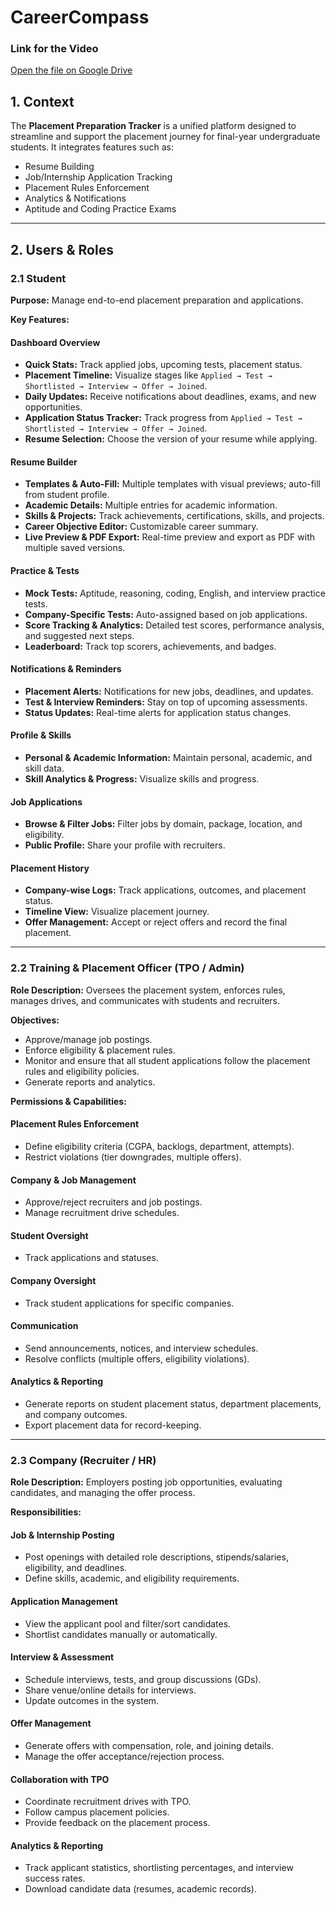 # CareerCompass


### Link for the Video
[Open the file on Google Drive](https://drive.google.com/file/d/19GiYJVlXRiJzdd5UVSZpZwXkKNqljWJ0/view?usp=sharing)


## 1. Context
The **Placement Preparation Tracker** is a unified platform designed to streamline and support the placement journey for final-year undergraduate students. It integrates features such as:

- Resume Building
- Job/Internship Application Tracking
- Placement Rules Enforcement
- Analytics & Notifications
- Aptitude and Coding Practice Exams

---

## 2. Users & Roles

### 2.1 Student
**Purpose:** Manage end-to-end placement preparation and applications.  

**Key Features:**

#### Dashboard Overview
- **Quick Stats:** Track applied jobs, upcoming tests, placement status.
- **Placement Timeline:** Visualize stages like `Applied → Test → Shortlisted → Interview → Offer → Joined`.
- **Daily Updates:** Receive notifications about deadlines, exams, and new opportunities.  
- **Application Status Tracker:** Track progress from `Applied → Test → Shortlisted → Interview → Offer → Joined`.
- **Resume Selection:** Choose the version of your resume while applying.

#### Resume Builder
- **Templates & Auto-Fill:** Multiple templates with visual previews; auto-fill from student profile.
- **Academic Details:** Multiple entries for academic information.
- **Skills & Projects:** Track achievements, certifications, skills, and projects.
- **Career Objective Editor:** Customizable career summary.
- **Live Preview & PDF Export:** Real-time preview and export as PDF with multiple saved versions.

#### Practice & Tests
- **Mock Tests:** Aptitude, reasoning, coding, English, and interview practice tests.
- **Company-Specific Tests:** Auto-assigned based on job applications.
- **Score Tracking & Analytics:** Detailed test scores, performance analysis, and suggested next steps.
- **Leaderboard:** Track top scorers, achievements, and badges.

#### Notifications & Reminders
- **Placement Alerts:** Notifications for new jobs, deadlines, and updates.
- **Test & Interview Reminders:** Stay on top of upcoming assessments.
- **Status Updates:** Real-time alerts for application status changes.

#### Profile & Skills
- **Personal & Academic Information:** Maintain personal, academic, and skill data.
- **Skill Analytics & Progress:** Visualize skills and progress.

#### Job Applications
- **Browse & Filter Jobs:** Filter jobs by domain, package, location, and eligibility.
- **Public Profile:** Share your profile with recruiters.

#### Placement History
- **Company-wise Logs:** Track applications, outcomes, and placement status.
- **Timeline View:** Visualize placement journey.
- **Offer Management:** Accept or reject offers and record the final placement.

---

### 2.2 Training & Placement Officer (TPO / Admin)
**Role Description:** Oversees the placement system, enforces rules, manages drives, and communicates with students and recruiters.  

**Objectives:**
- Approve/manage job postings.
- Enforce eligibility & placement rules.
- Monitor and ensure that all student applications follow the placement rules and eligibility policies.
- Generate reports and analytics.

**Permissions & Capabilities:**

#### Placement Rules Enforcement
- Define eligibility criteria (CGPA, backlogs, department, attempts).
- Restrict violations (tier downgrades, multiple offers).

#### Company & Job Management
- Approve/reject recruiters and job postings.
- Manage recruitment drive schedules.

#### Student Oversight
- Track applications and statuses.

#### Company Oversight
- Track student applications for specific companies.

#### Communication
- Send announcements, notices, and interview schedules.
- Resolve conflicts (multiple offers, eligibility violations).

#### Analytics & Reporting
- Generate reports on student placement status, department placements, and company outcomes.
- Export placement data for record-keeping.

---

### 2.3 Company (Recruiter / HR)
**Role Description:** Employers posting job opportunities, evaluating candidates, and managing the offer process.  

**Responsibilities:**

#### Job & Internship Posting
- Post openings with detailed role descriptions, stipends/salaries, eligibility, and deadlines.
- Define skills, academic, and eligibility requirements.

#### Application Management
- View the applicant pool and filter/sort candidates.
- Shortlist candidates manually or automatically.

#### Interview & Assessment
- Schedule interviews, tests, and group discussions (GDs).
- Share venue/online details for interviews.
- Update outcomes in the system.

#### Offer Management
- Generate offers with compensation, role, and joining details.
- Manage the offer acceptance/rejection process.

#### Collaboration with TPO
- Coordinate recruitment drives with TPO.
- Follow campus placement policies.
- Provide feedback on the placement process.

#### Analytics & Reporting
- Track applicant statistics, shortlisting percentages, and interview success rates.
- Download candidate data (resumes, academic records).



